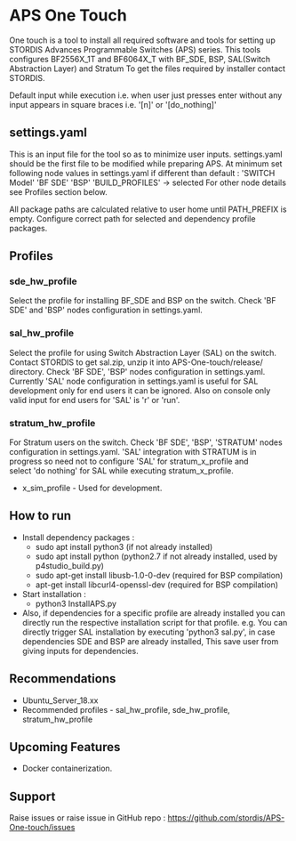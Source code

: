 # APS One Touch

One touch is a tool to install all required software and tools for setting up STORDIS Advances Programmable Switches (APS) series.
This tools configures BF2556X_1T and BF6064X_T with BF_SDE, BSP, SAL(Switch Abstraction Layer) and Stratum
To get the files required by installer contact STORDIS.

Default input while execution i.e. when user just presses enter without any input appears in square braces i.e. '[n]' or '[do_nothing]'

## settings.yaml

This is an input file for the tool so as to minimize user inputs. settings.yaml should be the first file to be modified while preparing APS.
At minimum set following node values in settings.yaml if different than default :
'SWITCH Model'
'BF SDE'
'BSP'
'BUILD_PROFILES' -> selected
For other node details see Profiles section below.

All package paths are calculated relative to user home until PATH_PREFIX is empty.
Configure correct path for selected and dependency profile packages.

## Profiles

### sde_hw_profile
   Select the profile for installing BF_SDE and BSP on the switch. Check 'BF SDE' and 'BSP' nodes configuration in settings.yaml.
   
### sal_hw_profile
   Select the profile for using Switch Abstraction Layer (SAL) on the switch.
   Contact STORDIS to get sal.zip, unzip it into APS-One-touch/release/ directory.
   Check 'BF SDE', 'BSP' nodes configuration in settings.yaml.
   Currently 'SAL' node configuration in settings.yaml is useful for SAL development only for end users it can be ignored. Also on console only valid input for end users for 'SAL' is 'r' or 'run'.
   
### stratum_hw_profile
   For Stratum users on the switch.
   Check 'BF SDE', 'BSP', 'STRATUM' nodes configuration in settings.yaml. 'SAL' integration with STRATUM is in progress so need not to configure 'SAL' for stratum_x_profile and  
   select 'do nothing' for SAL while executing stratum_x_profile. 
   - x_sim_profile - Used for development.

## How to run

- Install dependency packages :
  - sudo apt install python3 (if not already installed)
  - sudo apt install python (python2.7 if not already installed, used by p4studio_build.py)
  - sudo apt-get install libusb-1.0-0-dev (required for BSP compilation)
  - apt-get install libcurl4-openssl-dev (required for BSP compilation)
- Start installation :
  - python3 InstallAPS.py
- Also, if dependencies for a specific profile are already installed you can directly run the
 respective installation script for that profile.
 e.g. You can directly trigger SAL installation by executing 'python3 sal.py', in case dependencies SDE and BSP are already installed, This save user from giving inputs for dependencies.

## Recommendations

- Ubuntu_Server_18.xx
- Recommended profiles - sal_hw_profile, sde_hw_profile, stratum_hw_profile

## Upcoming Features

- Docker containerization.

## Support

Raise issues or raise issue in GitHub repo : <https://github.com/stordis/APS-One-touch/issues>
